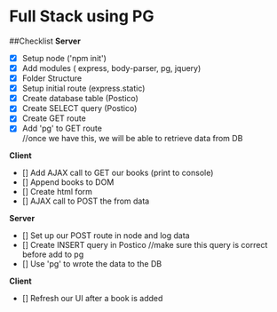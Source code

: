 # Full Stack using PG

##Checklist
**Server**
- [X] Setup node ('npm init')
- [X] Add modules ( express, body-parser, pg, jquery)
- [X] Folder Structure
- [X] Setup initial route (express.static)
- [X] Create database table (Postico)
- [X] Create SELECT query (Postico)
- [X] Create GET route
- [X] Add 'pg' to GET route    
      //once we have this, we will be able to retrieve data from DB

**Client**
- [] Add AJAX call to GET our books (print to console)
- [] Append books to DOM
- [] Create html form
- [] AJAX call to POST the from data

**Server**
- [] Set up our POST route in node and log data
- [] Create INSERT query in Postico   //make sure this query is correct before add to pg
- [] Use 'pg' to wrote the data to the DB

**Client**
- [] Refresh our UI after a book is added
